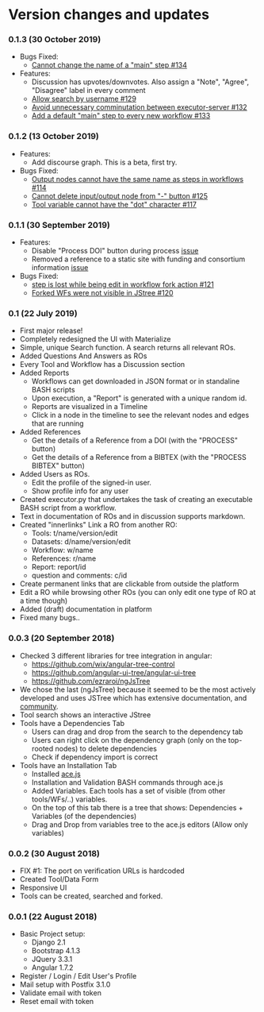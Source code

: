 
# Version changes and updates

### 0.1.3 (30 October 2019)
* Bugs Fixed:
   * [Cannot change the name of a "main" step #134](https://github.com/kantale/OpenBioC/issues/134)
* Features:
   * Discussion has upvotes/downvotes. Also assign a "Note", "Agree", "Disagree" label in every comment
   * [Allow search by username #129](https://github.com/kantale/OpenBioC/issues/129)
   * [Avoid unnecessary comminutation between executor-server #132](https://github.com/kantale/OpenBioC/issues/132)
   * [Add a default "main" step to every new workflow #133](https://github.com/kantale/OpenBioC/issues/133)

### 0.1.2 (13 October 2019)
* Features:
   * Add discourse graph. This is a beta, first try.
* Bugs Fixed:
   * [Output nodes cannot have the same name as steps in workflows #114](https://github.com/kantale/OpenBioC/issues/114)
   * [Cannot delete input/output node from "-" button #125](https://github.com/kantale/OpenBioC/issues/125)
   * [Tool variable cannot have the "dot" character #117](https://github.com/kantale/OpenBioC/issues/117)

### 0.1.1 (30 September 2019)
* Features:
   * Disable "Process DOI" button during process [issue](https://github.com/kantale/OpenBioC/issues/122)
   * Removed a reference to a static site with funding and consortium information [issue](https://github.com/kantale/OpenBioC/issues/123)
* Bugs Fixed:
   * [step is lost while being edit in workflow fork action #121](https://github.com/kantale/OpenBioC/issues/121)
   * [Forked WFs were not visible in JStree #120](https://github.com/kantale/OpenBioC/issues/120)

### 0.1 (22 July 2019)
* First major release!
* Completely redesigned the UI with Materialize
* Simple, unique Search function. A search returns all relevant ROs.
* Added Questions And Answers as ROs
* Every Tool and Workflow has a Discussion section
* Added Reports
    * Workflows can get downloaded in JSON format or in standaline BASH scripts
    * Upon execution, a "Report" is generated with a unique random id. 
    * Reports are visualized in a Timeline
    * Click in a node in the timeline to see the relevant nodes and edges that are running
* Added References
    * Get the details of a Reference from a DOI (with the "PROCESS" button)
    * Get the details of a Reference from a BIBTEX (with the "PROCESS BIBTEX" button)
* Added Users as ROs.
    * Edit the profile of the signed-in user.
    * Show profile info for any user
* Created executor.py that undertakes the task of creating an executable BASH script from a workflow.
* Text in documentation of ROs and in discussion supports markdown.
* Created "innerlinks" Link a RO from another RO:
    * Tools: t/name/version/edit
    * Datasets: d/name/version/edit
    * Workflow: w/name
    * References: r/name
    * Report: report/id
    * question and comments: c/id
* Create permanent links that are clickable from outside the platform
* Edit a RO while browsing other ROs (you can only edit one type of RO at a time though)
* Added (draft) documentation in platform
* Fixed many bugs..

### 0.0.3 (20 September 2018)
* Checked 3 different libraries for tree integration in angular:
   * https://github.com/wix/angular-tree-control
   * https://github.com/angular-ui-tree/angular-ui-tree
   * https://github.com/ezraroi/ngJsTree 
* We chose the last (ngJsTree) because it seemed to be the most actively developed and uses JSTree which has extensive documentation, and [community](https://stackoverflow.com/questions/tagged/jstree). 
* Tool search shows an interactive JStree
* Tools have a Dependencies Tab
   * Users can drag and drop from the search to the dependency tab
   * Users can right click on the dependency graph (only on the top-rooted nodes) to delete dependencies
   * Check if dependency import is correct
* Tools have an Installation Tab
   * Installed [ace.js](https://ace.c9.io/)
   * Installation and Validation BASH commands through ace.js
   * Added Variables. Each tools has a set of visible (from other tools/WFs/..) variables.
   * On the top of this tab there is a tree that shows: Dependencies + Variables (of the dependencies)
   * Drag and Drop from variables tree to the ace.js editors (Allow only variables)

### 0.0.2 (30 August 2018)
* FIX #1: The port on verification URLs is hardcoded
* Created Tool/Data Form
* Responsive UI
* Tools can be created, searched and forked.

### 0.0.1 (22 August 2018)
* Basic Project setup: 
   * Django 2.1
   * Bootstrap 4.1.3
   * JQuery 3.3.1
   * Angular 1.7.2
* Register / Login / Edit User's Profile
* Mail setup with Postfix 3.1.0
* Validate email with token
* Reset email with token 

